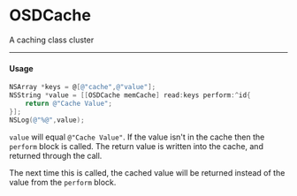 OSDCache
========

A caching class cluster

***

#### Usage

``` Objective-C
NSArray *keys = @[@"cache",@"value"];
NSString *value = [[OSDCache memCache] read:keys perform:^id{
    return @"Cache Value";
}];
NSLog(@"%@",value);
```

`value` will equal `@"Cache Value"`.  If the value isn't in the cache then the `perform` block is called.  The return value is written into the cache, and returned through the call.

The next time this is called, the cached value will be returned instead of the value from the `perform` block.
